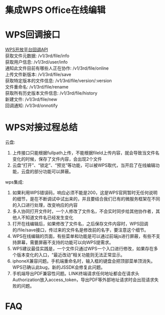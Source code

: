 # 集成WPS Office在线编辑

# WPS回调接口

[WPS开放平台回调API](https://wwo.wps.cn/docs/server/callback-api-standard/callback-notification/)  
获取文件元数据: /v1/3rd/file/info  
获取用户信息: /v1/3rd/user/info  
通知此文件目前有哪些人正在协作: /v1/3rd/file/online  
上传文件新版本: /v1/3rd/file/save  
获取特定版本的文件信息: /v1/3rd/file/version/:version  
文件重命名: /v1/3rd/file/rename  
获取所有历史版本文件信息: /v1/3rd/file/history  
新建文件: /v1/3rd/file/new  
回调通知: /v1/3rd/onnotify  

# WPS对接过程总结
云盘:
1. 上传接口只能根据fullpath上传，不能根据fileId上传内容，就会导致当文件名变化的时候，保存了文件内容，会出现2个文件  
2. 云盘“打开”、“锁定”、“预览”等功能，可以被WPS取代，当开启了在线编辑功能，云盘的部分功能可以屏蔽。  

wps集成:
1. 如果利用WPS错误码，响应必须不能是200，这是WPS官网暂时无任何说明的细节，是在不断调试中试出来的，并且要结合我们已有的微服务框架在不同的入口进行处理，改变响应的内容  
2. 多人协同打开文件时，一个人修改了文件名，不会实时同步给其他协作者，其他人不知道文件名已经发生变化  
3. 打开在线编辑后，如果修改了文件名，之后保存文件内容时，WPS回调的/file/save接口，传过来的文件名是修改前的名字，要注意这个细节。  
4. WPS在线编辑的页面，有些菜单和功能是可以通过前端js进行屏蔽，有些不支持屏幕，需要屏蔽不支持的功能可以向WPS提需求。  
5. WPS建议最佳实践是，一个文件只通过WPS一个入口进行修改，如果存在多个版本变化的入口，“最近改动”相关功能则无法正常显示。  
6. iphoneX兼容问题。手机端重命名时，输入框的键盘会把顶部菜单顶消失。WPS已确认此bug，新的JSSDK会修复此问题。
7. 手机端导出PDF兼容性问题。LINK终端请求任何地址都会在请求头Authorization放入access_token，导出PDF等外部地址请求时会出现请求失败的问题。



# FAQ